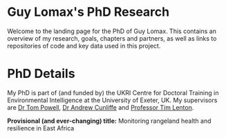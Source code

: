 # Guy Lomax's PhD Research

Welcome to the landing page for the PhD of Guy Lomax. This contains an overview of my research, goals, chapters and partners,
as well as links to repositories of code and key data used in this project. 

# PhD Details
My PhD is part of (and funded by) the UKRI Centre for Doctoral Training in Environmental Intelligence at the University of Exeter, UK.
My supervisors are [Dr Tom Powell](https://mathematics.exeter.ac.uk/staff/twrp202?sm=twrp202), [Dr Andrew Cunliffe](https://andycunliffe.com/) and [Professor Tim Lenton](https://geography.exeter.ac.uk/staff/?web_id=Timothy_Lenton).

**Provisional (and ever-changing) title:** Monitoring rangeland health and resilience in East Africa
